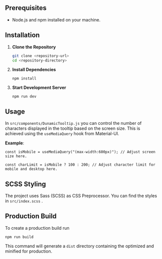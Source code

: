 

## Prerequisites

- Node.js and npm installed on your machine.

## Installation

1. **Clone the Repository**

   ```sh
   git clone <repository-url>
   cd <repository-directory>
   ```

2. **Install Dependencies**

   ```
   npm install
    ```
3. **Start Development Server**

   ```
   npm run dev
   ```

## Usage

In `src/components/DunamicTooltip.js` you can control the number of characters displayed in the tooltip based on the screen size. This is achieved using the `useMediaQuery` hook from Material-UI.

**Example**:

```
const isMobile = useMediaQuery("(max-width:600px)"); // Adjust screen size here.

const charLimit = isMobile ? 100 : 200; // Adjust character limit for mobile and desktop here.
```

## SCSS Styling

The project uses Sass (SCSS) as CSS Preprocessor. You can find the styles in `src/index.scss` .

## Production Build

To create a production build run 

```
npm run build
```
This command will generate a `dist` directory containing the optimized and minified for production.